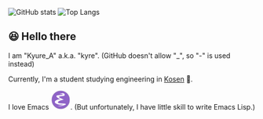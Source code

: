 ![GitHub stats](https://github-readme-stats.vercel.app/api?username=Kyure-A&theme=monokai) ![Top Langs](https://github-readme-stats.vercel.app/api/top-langs/?username=Kyure-A&layout=compact&theme=monokai&exclude_repo=nand2tetris,dotfiles,AtCoder)

## 😆 Hello there

I am "Kyure_A" a.k.a. "kyre". (GitHub doesn't allow "_", so "-" is used instead)

Currently, I'm a student studying engineering in [Kosen](https://www.kosen-k.go.jp/english/what/features/features.html) 🏫. 

I love Emacs ![EmacsIcon](./EmacsIcon.svg). (But unfortunately, I have little skill to write Emacs Lisp.)
